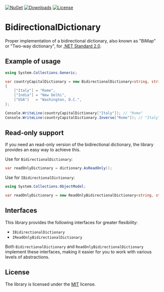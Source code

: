 [![NuGet](https://img.shields.io/nuget/v/BidirectionalDictionary)](https://www.nuget.org/packages/BidirectionalDictionary/)
[![Downloads](https://img.shields.io/nuget/dt/BidirectionalDictionary)](https://www.nuget.org/packages/BidirectionalDictionary/)
[![License](https://img.shields.io/github/license/iiKuzmychov/BidirectionalDictionary)](https://github.com/iiKuzmychov/BidirectionalDictionary/blob/master/LICENSE.md)

# BidirectionalDictionary

Proper implementation of a bidirectional dictionary, also known as "BiMap" or "Two-way dictionary", for [.NET Standard 2.0](https://learn.microsoft.com/dotnet/standard/net-standard?tabs=net-standard-2-0#select-net-standard-version).

## Example of usage

```cs
using System.Collections.Generic;

var countryCapitalDictionary = new BidirectionalDictionary<string, string>()
{
    ["Italy"] = "Rome",
    ["India"] = "New Delhi",
    ["USA"]   = "Washington, D.C.",
};

Console.WriteLine(countryCapitalDictionary["Italy"]); // "Rome"
Console.WriteLine(countryCapitalDictionary.Inverse["Rome"]); // "Italy"
```

## Read-only support

If you need an read-only version of the bidirectional dictionary, the library provides
an easy way to achieve this.

Use for `BidirectionalDictionary`:

```cs
var readOnlyDictionary = dictionary.AsReadOnly();
```

Use for `IBidirectionalDictionary`:

```cs
using System.Collections.ObjectModel;

var readOnlyDictionary = new ReadOnlyBidirectionalDictionary<string, string>(dictionary);
```

## Interfaces

This library provides the following interfaces for greater flexibility:

- `IBidirectionalDictionary`
- `IReadOnlyBidirectionalDictionary`

Both `BidirectionalDictionary` and `ReadOnlyBidirectionalDictionary` implement these
interfaces, making it easier for you to work with various levels of abstractions.

## License

The library is licensed under the
[MIT](https://github.com/iiKuzmychov/BidirectionalDictionary/blob/master/LICENSE.md)
license.
